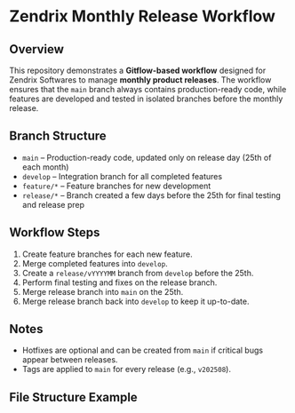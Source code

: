 # Zendrix Monthly Release Workflow

## Overview
This repository demonstrates a **Gitflow-based workflow** designed for Zendrix Softwares to manage **monthly product releases**. The workflow ensures that the `main` branch always contains production-ready code, while features are developed and tested in isolated branches before the monthly release.

## Branch Structure
- `main` – Production-ready code, updated only on release day (25th of each month)
- `develop` – Integration branch for all completed features
- `feature/*` – Feature branches for new development
- `release/*` – Branch created a few days before the 25th for final testing and release prep

## Workflow Steps
1. Create feature branches for each new feature.
2. Merge completed features into `develop`.
3. Create a `release/vYYYYMM` branch from `develop` before the 25th.
4. Perform final testing and fixes on the release branch.
5. Merge release branch into `main` on the 25th.
6. Merge release branch back into `develop` to keep it up-to-date.

## Notes
- Hotfixes are optional and can be created from `main` if critical bugs appear between releases.
- Tags are applied to `main` for every release (e.g., `v202508`).

## File Structure Example
